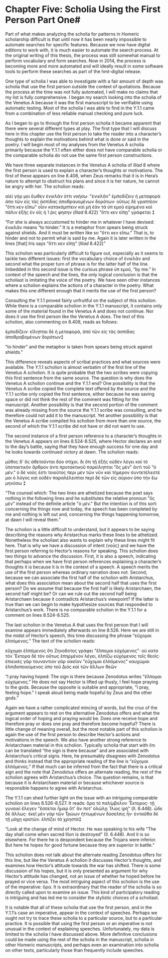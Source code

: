 # Chapter Five: Scholia Using the First Person Part One#

Part of what makes analyzing the scholia for patterns in Homeric scholarship difficult is that until now it has been nearly impossible to automate searches for specific features. Because we now have digital editions to work with, it is much easier to automate the search process. At the original writing of this thesis, the process was still somewhat manual to perform vocabulary and form searches. Now in 2014, the process is becoming more and more automated and will ideally result in some software tools to perform these searches as part of the hmt-digital release.

One type of scholia I was able to investigate with a fair amount of depth was scholia that use the first person outside the context of quotations. Because the process at the time was not fully automated, I will make no claims that my list is fully comprehensive. I began my search looking into the scholia of the Venetus A because it was the first manuscript to be verifiable using automatic testing. Most of the scholia I was able to find in the Y.1.1 came from a combination of less reliable manual checking and pure luck.As I began to go to through the first person scholia it became apparent that there were several different types at play. The first type that I will discuss here in this chapter use the first person to take the reader into a character’s thoughts to explain the motivations behind what is done or said in the poetry.  I will begin most of my analyses from the Venetus A scholia primarily because the Y.1.1 often either does not have comparable scholia or the comparable scholia do not use the same first person constructions.We have three separate instances in the Venetus A scholia of *Iliad* 8 where the first person is used to explain a character’s thoughts or motivations. The first of these appears on line 8.408, when Zeus remarks that it is in Hera’s nature to attempt to obstruct his plans and since it is her nature, he cannot be angry with her. The scholion reads:αἱεὶ γάρ μοι ἕωθεν ἐνικλᾶν όττι νοήσω·"ἐνικλᾶν" ἐμποδίζειν ἡ μεταφορὰ ἀπο τῶν εἰς τὰς ἀσπίδας ἀποθραυομένων δοράτων· οὕτως δὲ γραπτέον "ὅττι κεν εἴπω" οἶον κατακάμπτειν καὶ μὴ ἐὰν τὰ ὑπ εμοῦ εἰρημένα καὶ πάλιν ἑξῆς ἐν οῖς ἡ Ί ̈ρις φησην (*Iliad* 8.422) "ὅττι κεν εἴπῃ" γράφεται ⁑“For she is always accustomed to hinder me in whatever I have devised:ἐνικλᾶν means “to hinder.” It is a metaphor from spears being struck against shields. And it must be written like so "ὅττι κεν εἴπω." That is, to hinder and not to permit what is said by me. Again it is later written in the lines [that] Iris says  “ὅττι κεν εἴπῃ” (*Iliad* 8.422)” This scholion was particularly difficult to figure out, especially as it seems to tackle two different issues: first the vocabulary choice of ἐνικλᾶν and second what the proper turn of phrase is for the latter half of the line. Imbedded in this second issue is the curious phrase ὑπ εμοῦ, “by me.” In context of the speech and the lines, the only logical conclusion is that the scholiast is imitating the voice of the poetry. We have seen other instances where a scholion explains the actions of a character in the poetry. What makes this one different enough that it merits the use of the first person?Consulting the Y.1.1 proved fairly unfruitful on the subject of this scholion. While there is a comparable scholion in the Y.1.1 manuscript, it contains only some of the material found in the Venetus A and does not continue. Nor does it use the first person like the Venetus A does. The text of this scholion, also commenting on 8.408, reads as follows:ἐμποδίζειν· εἴληπται δὲ ἡ μεταφορὰ, ἀπὸ τῶν εἰς τὰς ἀσπίδας ἀποθραβομένων δοράτων⁑"to hinder" and the metaphor is taken from spears being struck against shields.” This difference reveals aspects of scribal practices and what sources were available. The Y.1.1 scholion is almost verbatim of the first line of the Venetus A scholion. It is quite probable that the two scribes were copying this first sentence from the same source. The question is why does the Venetus A scholion continue and the Y.1.1 end? One possibility is that the Venetus A scribe copied the complete text offered by the source and the Y.1.1 scribe only copied the first sentence, either because he was saving space or did not think the rest of the comment was fitting for the manuscript. Another possibility is that the second portion of the comment was already missing from the source the Y.1.1 scribe was consulting, and he therefore could not add it to the manuscript. Yet another possibility is that the Venetus A scribe compiled his scholion from more than one source, the second of which the Y.1.1 scribe did not have or did not want to use.  The second instance of a first person reference to a character’s thoughts in the Venetus A appears on lines 8.524-8.525, where Hector declares an end to the day’s battle, saying that they have enough success for one day and he looks towards continued victory at dawn. The scholion reads:μῦθος δ' ὃςἀθετοῦνται δύο στίχοι. δι ὅτι τῇ ἑξῆς οὐδὲν λέγει καὶ τὸ ὑποτακτικὸν ἄρθρον ἀντι προτακτικοῦ παρείληπται "ὃς μὲν" ἀντὶ τοῦ "ὁ μέν." ὁ δὲ νοῦς ἐστι τοιοῦτος περι μὲν τῶν νῦν καὶ τήμερον συντετέλεστέ μοι ὁ λόγος καὶ οὐδὲν παραλέλειπται περὶ δὲ τῶν εἰς αύριον ὑπο τὴν ἕω μηνύσω ⁑“The counsel which:The two lines are athetized because the poet says nothing in the following lines  and he substitutes the relative pronoun "ὃς μὲν" instead of the definite article "ὁ μέν." But the intention is of this sort: concerning the things now and today, the speech has been completed by me and nothing is left out and, concerning the things happening tomorrow, at dawn I will reveal them.” The scholion is a little difficult to understand, but it appears to be saying describing the reasons why Aristarchus marks these lines to be athetized.  Nonetheless the scholiast also wants to explain why these lines might fit here. That is why we have a discussion of intent (νοῦς) and we have the first person referring to Hector’s reasons for speaking. This scholion does two things to advance the discussion. First, it is also a speech, indicating that perhaps when we have first person references explaining a character’s thoughts it is because it is in the context of a speech. A speech merits the use of the first person whereas ordinary narration does not. Second, because we can associate the first half of the scholion with Aristarchus, what does this association mean about the second half that uses the first person? Do we assume that because the first half is likely Aristarchaen, the second half might be? Or can we rule out the second half being Aristarchaen because it contradicts Aristarchus’s viewpoint? If the latter is true than we can begin to make hypothesize sources that responded to Aristarchus’s work. There is no comparable scholion in the Y.1.1 for a comment on lines 8.524-8.525.The last scholion in the Venetus A that uses the first person that I will examine appears immediately afterwards on line 8.526. Here we are still in the midst of Hector’s speech, this time discussing the phrase “εὔχομαι ἐλπόμενος.” The text of the scholion reads:εὔχομαι ἐλπόμενοςὅτι Ζηνοδοτος γράφει "ἔλπομαι εὐχόμενος"· οὐ κατα τὸν Ἕκτορα δὲ τὸν οὕτως ἐπηρμένον λέγει, ἐλπίζω εὐχόμενος τοῖς θεοῖς· ἐπιεικὲς γὰρ τουναντιον γὰρ οἰκεῖον "εὔχομαι ἐλπόμενος" καυχώμαι ἐλπιδοποιούμενος ὑπο τοῦ Διὸς καὶ τῶν ἄλλων θεῶν “I pray having hoped:The sign is there because Zenodotus writes "ἔλπομαι εὐχόμενος." He does not say Hector is lifted up thusly, I feel hope praying to the gods. Because the opposite is suitable and appropriate, "I pray, feeling hope." I speak aloud being made hopeful by Zeus and the other gods.” Again we have a rather complicated mincing of words, but the crux of the argument appears to rest on the alternative Zenodotus offers and what the logical order of hoping and praying would be. Does one receive hope and therefore pray or does one pray and therefore become hopeful? There is little change of meaning overall, but the most notable part of this scholion is again the use of the first person to describe Hector’s actions and motivations in the speech. We also have another strong reference to Aristarchaen material in this scholion. Typically scholia that start with ὅτι can be translated “the sign is there because” and are associated with Aristarchus’s critical signs. Here, he presumably disagrees with Zenodotus and thinks instead that the appropriate reading of the line is “εὔχομαι ἐλπόμενος.” If that much can be inferred from the fact that there is a critical sign and the note that Zenodotus offers an alternate reading, the rest of the scholion agrees with Aristarchus’s choice. The question remains, is that because it is Aristarchaen material or because whichever source is responsible happens to agree with Aristarchus. The Y.1.1 can shed further light on the issue with an intriguing comparable scholion on lines 8.526-8.527. It reads:ὅρα τὸ παλίμβολον Ἕκτορος· τῇ γυναικὶ ἔλεγεν "ἔσσεται ἦμαρ ὅτ' ἄν ποτ' ὀλώλῃ Ἴλιος ἱρὴ" (Il. 6.448). ὧδε δὲ ἄλλως· ἐκεῖ μὲν γὰρ τῶν Τρώων ἡττωμένων δύσελπις ἦν· ἐνταῦθα δὲ τῇ μάχῃ κρατῶν. ἐλπίζει τὰ χρηστά⁑“Look at the change of mind of Hector. He was speaking to his wife "The day shall come when sacred Ilion is destroyed" (Il. 6.448). And it is so elsewhere. For there he is despondent because the Trojans were inferior. But here he hopes for good fortune because they are superior in battle.” This scholion does not talk about the alternate reading Zenodotus offers for this line, but like the Venetus A scholion it discusses Hector’s thoughts, and examines how Hector’s attitude towards the war has shifted. There is some discussion of his hopes, but it is only presented as argument for why Hector’s attitude has changed, not an issue of whether he hoped before he prayed or vice versa. The most intriguing aspect of this scholion is the use of the imperative: ὅρα. It is extraordinary that the reader of the scholia is so directly called upon to examine an issue. This kind of participatory reading is intriguing and has led me to consider the stylistic choices of a scholiast. It is notable that all of these scholia that use the first person, and in the Y.1.1’s case an imperative, appear in the context of speeches. Perhaps we ought not try to trace these scholia to a particular source, but to a particular practice. It is possible that using the first person or an imperative is not unusual in the context of explaining speeches. Unfortunately, my data is limited to the scholia I have discussed above. More definitive conclusions could be made using the rest of the scholia in the manuscript, scholia in other Homeric manuscripts, and perhaps even an examination into scholia on other texts, particularly those than frequently include speeches.